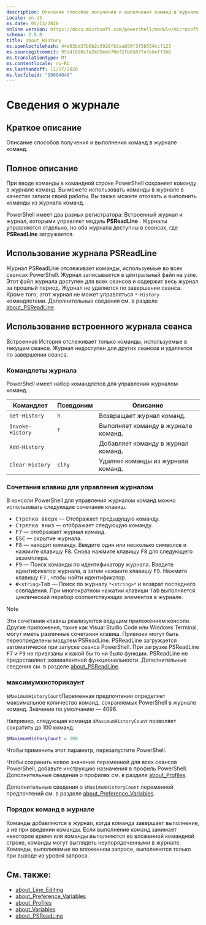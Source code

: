 ```yaml
---
description: Описание способов получения и выполнения команд в журнале команд.
Locale: en-US
ms.date: 05/13/2020
online version: https://docs.microsoft.com/powershell/module/microsoft.powershell.core/about/about_history?view=powershell-7.2&WT.mc_id=ps-gethelp
schema: 2.0.0
title: about_History
ms.openlocfilehash: 44e03bd37b0b2c5928fb3aa850f3f5b554ccf123
ms.sourcegitcommit: 95d41698c7a2450eeb70ef2fb6507fe7e6eff3b6
ms.translationtype: MT
ms.contentlocale: ru-RU
ms.lasthandoff: 11/17/2020
ms.locfileid: "99604048"
---
```

# <a name="about-history"></a>Сведения о журнале

## <a name="short-description"></a>Краткое описание
Описание способов получения и выполнения команд в журнале команд.

## <a name="long-description"></a>Полное описание

При вводе команды в командной строке PowerShell сохраняет команду в журнале команд. Вы можете использовать команды в журнале в качестве записи своей работы. Вы также можете отозвать и выполнить команды из журнала команд.

PowerShell имеет два разных регистратора: Встроенный журнал и журнал, которыми управляет модуль **PSReadLine** . Журналы управляются отдельно, но оба журнала доступны в сеансах, где **PSReadLine** загружается.

## <a name="using-the-psreadline-history"></a>Использование журнала PSReadLine

Журнал PSReadLine отслеживает команды, используемые во всех сеансах PowerShell.
Журнал записывается в центральный файл на узле. Этот файл журнала доступен для всех сеансов и содержит весь журнал за прошлый период. Журнал не удаляется по завершении сеанса. Кроме того, этот журнал не может управляться `*-History` командлетами. Дополнительные сведения см. в разделе [about_PSReadLine](../../PSReadLine/About/about_PSReadLine.md).

## <a name="using-the-built-in-session-history"></a>Использование встроенного журнала сеанса

Встроенная История отслеживает только команды, используемые в текущем сеансе. Журнал недоступен для других сеансов и удаляется по завершении сеанса.

### <a name="history-cmdlets"></a>Командлеты журнала

PowerShell имеет набор командлетов для управления журналом команд.

| Командлет           | Псевдоним  | Описание                                |
| ---------------- | ------ | ------------------------------------------ |
| `Get-History`    | `h`    | Возвращает журнал команд.                  |
| `Invoke-History` | `r`    | Выполняет команду в журнале команд.     |
| `Add-History`    |        | Добавляет команду в журнал команд.     |
| `Clear-History`  | `clhy` | Удаляет команды из журнала команд. |

### <a name="keyboard-shortcuts-for-managing-history"></a>Сочетания клавиш для управления журналом

В консоли PowerShell для управления журналом команд можно использовать следующие сочетания клавиш.

- <kbd>Стрелка вверх</kbd> — Отображает предыдущую команду.
- <kbd>Стрелка вниз</kbd> — отображает следующую команду.
- <kbd>F7</kbd> — отображает журнал команд.
- <kbd>ESC</kbd> — скрытие журнала.
- <kbd>F8</kbd> — находит команду. Введите один или несколько символов и нажмите клавишу <kbd>F8</kbd>. Снова нажмите клавишу <kbd>F8</kbd> для следующего экземпляра.
- <kbd>F9</kbd> — Поиск команды по идентификатору журнала. Введите идентификатор журнала, а затем нажмите клавишу <kbd>F9</kbd>. Нажмите клавишу <kbd>F7</kbd> , чтобы найти идентификатор.
- <kbd>#</kbd>`<string>`</kbd><kbd>Tab</kbd> — Поиск по журналу `*<string>*` и возврат последнего совпадения. При многократном нажатии клавиши <kbd>Tab</kbd> выполняется циклический перебор соответствующих элементов в журнале.

> [!NOTE]
> Эти сочетания клавиш реализуются ведущим приложением консоли. Другие приложения, такие как Visual Studio Code или Windows Terminal, могут иметь различные сочетания клавиш. Привязки могут быть переопределены модулем PSReadLine. PSReadLine загружается автоматически при запуске сеанса PowerShell.
> При загрузке PSReadLine <kbd>F7</kbd> и <kbd>F9</kbd> не привязаны к какой бы то ни было функции. PSReadLine не предоставляет эквивалентной функциональности. Дополнительные сведения см. в разделе [about_PSReadLine](../../PSReadLine/About/about_PSReadLine.md).

### <a name="maximumhistorycount"></a>максимумхисторикаунт

`$MaximumHistoryCount`Переменная предпочтения определяет максимальное количество команд, сохраняемых PowerShell в журнале команд. Значение по умолчанию —
4096.

Например, следующая команда `$MaximumHistoryCount` позволяет сократить до 100 команд:

```powershell
$MaximumHistoryCount = 100
```

Чтобы применить этот параметр, перезапустите PowerShell.

Чтобы сохранить новое значение переменной для всех сеансов PowerShell, добавьте инструкцию назначения в профиль PowerShell. Дополнительные сведения о профилях см. в разделе [about_Profiles](about_Profiles.md).

Дополнительные сведения о `$MaximumHistoryCount` переменной предпочтений см. в разделе [about_Preference_Variables](about_Preference_Variables.md).

### <a name="order-of-commands-in-the-history"></a>Порядок команд в журнале

Команды добавляются в журнал, когда команда завершает выполнение, а не при введении команды. Если выполнение команд занимает некоторое время или команды выполняются во вложенной командной строке, команды могут выглядеть неупорядоченными в журнале. Команды, выполняемые во вложенном запросе, выполняются только при выходе из уровня запроса.

## <a name="see-also"></a>См. также:

- [about_Line_Editing](about_Line_Editing.md)
- [about_Preference_Variables](about_Preference_Variables.md)
- [about_Profiles](about_Profiles.md)
- [about_Variables](about_Variables.md)
- [about_PSReadLine](../../PSReadLine/About/about_PSReadLine.md)

